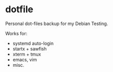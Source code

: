 # dotfile
Personal dot-files backup for my Debian Testing.

Works for:

- systemd auto-login
- startx + sawfish
- xterm + tmux
- emacs, vim
- misc.
